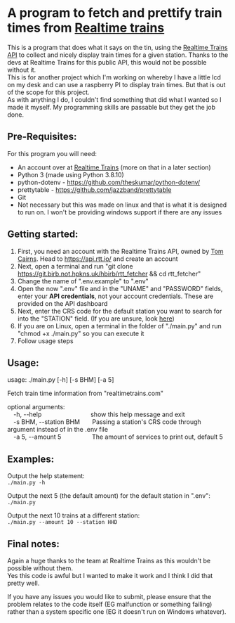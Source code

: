 # A program to fetch and prettify train times from [Realtime trains](https://realtimetrains.com/)  
This is a program that does what it says on the tin, using the [Realtime Trains API](https://api.rtt.io/) to collect and nicely display train times for a given station. Thanks to the devs at Realtime Trains for this public API, this would not be possible without it.  
This is for another project which I'm working on whereby I have a little lcd on my desk and can use a raspberry PI to display train times. But that is out of the scope for this project.  
As with anything I do, I couldn't find something that did what I wanted so I made it myself. My programming skills are passable but they get the job done.  
## Pre-Requisites:  
For this program you will need:  
- An account over at [Realtime Trains](https://realtimetrains.com/) (more on that in a later section)  
- Python 3 (made using Python 3.8.10)  
- python-dotenv - https://github.com/theskumar/python-dotenv/
- prettytable - https://github.com/jazzband/prettytable  
- Git
- Not necessary but this was made on linux and that is what it is designed to run on. I won't be providing windows support if there are any issues
  
## Getting started:  
1. First, you need an account with the Realtime Trains API, owned by [Tom Cairns](https://twitter.com/swlines). Head to https://api.rtt.io/ and create an account
2. Next, open a terminal and run "git clone https://git.birb.not.hpkns.uk/hbirb/rtt_fetcher && cd rtt_fetcher"
3. Change the name of ".env.example" to ".env"
4. Open the now ".env" file and in the "UNAME" and "PASSWORD" fields, enter your **API credentials**, not your account credentials. These are provided on the API dashboard
5. Next, enter the CRS code for the default station you want to search for into the "STATION" field. (If you are unsure, look [here](http://www.railwaycodes.org.uk/crs/crs0.shtm))  
6. If you are on Linux, open a terminal in the folder of "./main.py" and run "chmod +x ./main.py" so you can execute it  
7. Follow usage steps  
  
## Usage:  
usage: ./main.py [-h] [-s BHM] [-a 5]  
  
Fetch train time information from "realtimetrains.com"  
  
optional arguments:  
&emsp;-h, --help&emsp;&emsp;&emsp;&emsp;&emsp;&emsp;&emsp;&emsp;show this help message and exit  
&emsp;-s BHM, --station BHM&emsp;&emsp;Passing a station's CRS code through argument instead of in the .env file                    
&emsp;-a 5, --amount 5&emsp;&emsp;&emsp;&emsp;&emsp;The amount of services to print out, default 5  
## Examples:  
Output the help statement:  
`./main.py -h`  
  
Output the next 5 (the default amount) for the default station in ".env":  
`./main.py`  

Output the next 10 trains at a different station:  
`./main.py --amount 10 --station HHD`  
  
## Final notes:  
Again a huge thanks to the team at Realtime Trains as this wouldn't be possible without them.  
Yes this code is awful but I wanted to make it work and I think I did that pretty well.  
  
If you have any issues you would like to submit, please ensure that the problem relates to the code itself (EG malfunction or something failing) rather than a system specific one (EG it doesn't run on Windows whatever).
